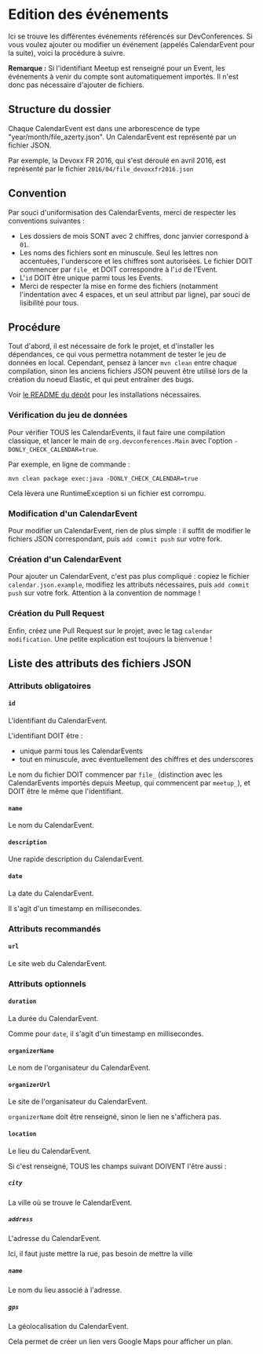 # Edition des événements

Ici se trouve les différentes événements référencés sur DevConferences.
Si vous voulez ajouter ou modifier un événement (appelés CalendarEvent pour la
suite), voici la procédure à suivre.

**Remarque :** Si l'identifiant Meetup est renseigné pour un Event, les événements à venir
du compte sont automatiquement importés. Il n'est donc pas nécessaire d'ajouter de fichiers.

## Structure du dossier

Chaque CalendarEvent est dans une arborescence de type "year/month/file_azerty.json".
Un CalendarEvent est représenté par un fichier JSON.

Par exemple, la Devoxx FR 2016, qui s'est déroulé en avril 2016, est représenté par le fichier
`2016/04/file_devoxxfr2016.json`

## Convention

Par souci d'uniformisation des CalendarEvents, merci de respecter les conventions suivantes :

- Les dossiers de mois SONT avec 2 chiffres, donc janvier correspond à `01`.
- Les noms des fichiers sont en minuscule. Seul les lettres non accentuées, l'underscore
et les chiffres sont autorisées. Le fichier DOIT commencer par `file_` et DOIT correspondre
à l'`id` de l'Event.
- L'`id` DOIT être unique parmi tous les Events.
- Merci de respecter la mise en forme des fichiers (notamment l'indentation avec 4 espaces,
et un seul attribut par ligne), par souci de lisibilité pour tous.

## Procédure

Tout d'abord, il est nécessaire de fork le projet, et d'installer les dépendances, ce
qui vous permettra notamment de tester le jeu de données en local. Cependant, pensez à
lancer `mvn clean` entre chaque compilation, sinon les anciens fichiers JSON peuvent
être utilisé lors de la création du noeud Elastic, et qui peut entraîner des bugs.

Voir [le README du dépôt](http://www.github.com/devconferences/devconferences-2) pour
les installations nécessaires.

### Vérification du jeu de données

Pour vérifier TOUS les CalendarEvents, il faut faire une compilation classique, et lancer le
main de `org.devconferences.Main` avec l'option `-DONLY_CHECK_CALENDAR=true`.

Par exemple, en ligne de commande :
```
mvn clean package exec:java -DONLY_CHECK_CALENDAR=true
```

Cela lèvera une RuntimeException si un fichier est corrompu.

### Modification d'un CalendarEvent

Pour modifier un CalendarEvent, rien de plus simple : il suffit de modifier le fichiers JSON
correspondant, puis `add commit push` sur votre fork.

### Création d'un CalendarEvent

Pour ajouter un CalendarEvent, c'est pas plus compliqué : copiez le fichier `calendar.json.example`,
modifiez les attributs nécessaires, puis `add commit push` sur votre fork. Attention à la
convention de nommage !

### Création du Pull Request

Enfin, créez une Pull Request sur le projet, avec le tag `calendar modification`. Une petite explication
est toujours la bienvenue !

## Liste des attributs des fichiers JSON

### Attributs obligatoires

#### `id`

L'identifiant du CalendarEvent.

L'identifiant DOIT être :

- unique parmi tous les CalendarEvents
- tout en minuscule, avec éventuellement des chiffres et des underscores

Le nom du fichier DOIT commencer par `file_` (distinction avec les CalendarEvents importés
depuis Meetup, qui commencent par `meetup_`), et DOIT être le même que l'identifiant.

#### `name`

Le nom du CalendarEvent.

#### `description`

Une rapide description du CalendarEvent.

#### `date`

La date du CalendarEvent.

Il s'agit d'un timestamp en millisecondes.

### Attributs recommandés

#### `url`

Le site web du CalendarEvent.

### Attributs optionnels

#### `duration`

La durée du CalendarEvent.

Comme pour `date`, il s'agit d'un timestamp en millisecondes.

#### `organizerName`

Le nom de l'organisateur du CalendarEvent.

#### `organizerUrl`

Le site de l'organisateur du CalendarEvent.

`organizerName` doit être renseigné, sinon le lien ne s'affichera pas.

#### `location`

Le lieu du CalendarEvent.

Si c'est renseigné, TOUS les champs suivant DOIVENT l'être aussi :

##### `city`

La ville où se trouve le CalendarEvent.

##### `address`

L'adresse du CalendarEvent.

Ici, il faut juste mettre la rue, pas besoin de mettre la ville

##### `name`

Le nom du lieu associé à l'adresse.

##### `gps`

La géolocalisation du CalendarEvent.

Cela permet de créer un lien vers Google Maps pour afficher un plan.